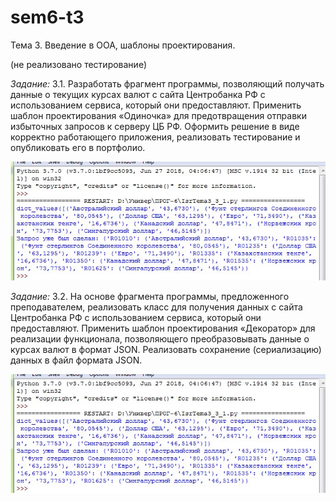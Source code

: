 # sem6-t3
Тема 3. Введение в ООА, шаблоны проектирования.

(не реализовано тестирование)

*Задание:* 3.1. Разработать фрагмент программы, позволяющий получать данные о текущих курсах валют с сайта Центробанка РФ с использованием сервиса, который они предоставляют. Применить шаблон проектирования «Одиночка» для предотвращения отправки избыточных запросов к серверу ЦБ РФ. Оформить решение в виде корректно работающего приложения, реализовать тестирование и опубликовать его в портфолио.

![](https://github.com/python-advance/sem6-t3-Kunica97/blob/master/3_3_1.jpg)


*Задание:* 3.2. На основе фрагмента программы, предложенного преподавателем, реализовать класс для получения данных с сайта Центробанка РФ с использованием сервиса, который они предоставляют. Применить шаблон проектирования «Декоратор» для реализации функционала, позволяющего преобразовывать данные о курсах валют в формат JSON. Реализовать сохранение (сериализацию) данных в файл формата JSON. 

![](https://github.com/python-advance/sem6-t3-Kunica97/blob/master/3_3_1.jpg)
